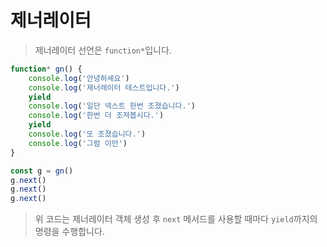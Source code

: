 
 # 제너레이터 
> 제너레이터 선언은 `function*`입니다. 
```javascript
function* gn() {
	console.log('안녕하세요')
	console.log('제너레이터 테스트입니다.')
	yield
	console.log('일단 넥스트 한번 조졌습니다.')
	console.log('한번 더 조져봅시다.')
	yield
	console.log('또 조졌습니다.')
	console.log('그럼 이만')
}

const g = gn()
g.next()
g.next()
g.next()
```
> 위 코드는 제너레이터 객체 생성 후 `next` 메서드를 사용할 때마다 `yield`까지의 명령을 수행합니다.